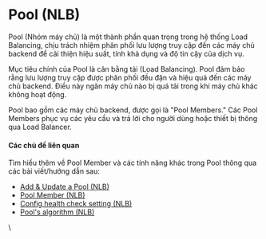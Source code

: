 # Pool (NLB)

Pool (Nhóm máy chủ) là một thành phần quan trọng trong hệ thống Load Balancing, chịu trách nhiệm phân phối lưu lượng truy cập đến các máy chủ backend để cải thiện hiệu suất, tính khả dụng và độ tin cậy của dịch vụ.

Mục tiêu chính của Pool là cân bằng tải (Load Balancing). Pool đảm bảo rằng lưu lượng truy cập được phân phối đều đặn và hiệu quả đến các máy chủ backend. Điều này ngăn máy chủ nào bị quá tải trong khi máy chủ khác không hoạt động.

Pool bao gồm các máy chủ backend, được gọi là "Pool Members." Các Pool Members phục vụ các yêu cầu và trả lời cho người dùng hoặc thiết bị thông qua Load Balancer.

#### Các chủ đề liên quan <a href="#pool-nlb-cacchudelienquan" id="pool-nlb-cacchudelienquan"></a>

Tìm hiểu thêm về Pool Member và các tính năng khác trong Pool thông qua các bài viết/hướng dẫn sau:

* [Add & Update a Pool (NLB)](https://docs.vngcloud.vn/pages/viewpage.action?pageId=64553811)
* [Pool Member (NLB)](https://docs.vngcloud.vn/pages/viewpage.action?pageId=64553813)
* [Config health check setting (NLB)](https://docs.vngcloud.vn/pages/viewpage.action?pageId=64553885)
* [Pool's algorithm (NLB)](https://docs.vngcloud.vn/pages/viewpage.action?pageId=64553887)

\
